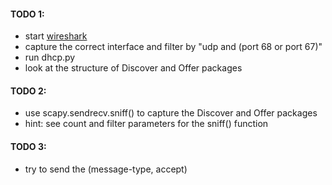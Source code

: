 #### TODO 1: 
- start [wireshark](https://www.wireshark.org/)
- capture the correct interface and filter by "udp and (port 68 or port 67)"
- run dhcp.py
- look at the structure of Discover and Offer packages

#### TODO 2: 
-	use scapy.sendrecv.sniff() to capture the Discover and Offer packages
-	hint: see count and filter parameters for the sniff() function

#### TODO 3:
-	try to send the (message-type, accept)

